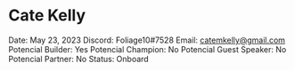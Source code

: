 # Cate Kelly

Date: May 23, 2023
Discord: Foliage10#7528
Email: catemkelly@gmail.com
Potencial Builder: Yes
Potencial Champion: No
Potencial Guest Speaker: No
Potencial Partner: No
Status: Onboard